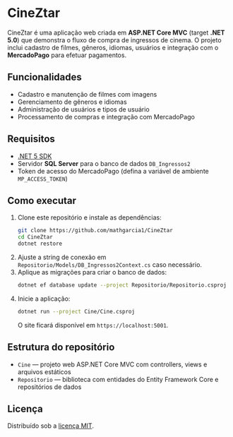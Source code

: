 # CineZtar

CineZtar é uma aplicação web criada em **ASP.NET Core MVC** (target **.NET 5.0**) que demonstra o fluxo de compra de ingressos de cinema.
O projeto inclui cadastro de filmes, gêneros, idiomas, usuários e integração com o **MercadoPago** para efetuar pagamentos.

## Funcionalidades
- Cadastro e manutenção de filmes com imagens
- Gerenciamento de gêneros e idiomas
- Administração de usuários e tipos de usuário
- Processamento de compras e integração com MercadoPago

## Requisitos
- [.NET 5 SDK](https://dotnet.microsoft.com/download/dotnet/5.0)
- Servidor **SQL Server** para o banco de dados `DB_Ingressos2`
- Token de acesso do MercadoPago (defina a variável de ambiente `MP_ACCESS_TOKEN`)

## Como executar
1. Clone este repositório e instale as dependências:
   ```bash
   git clone https://github.com/mathgarcia1/CineZtar
   cd CineZtar
   dotnet restore
   ```
2. Ajuste a string de conexão em `Repositorio/Models/DB_Ingressos2Context.cs` caso necessário.
3. Aplique as migrações para criar o banco de dados:
   ```bash
   dotnet ef database update --project Repositorio/Repositorio.csproj
   ```
4. Inicie a aplicação:
   ```bash
   dotnet run --project Cine/Cine.csproj
   ```
   O site ficará disponível em `https://localhost:5001`.

## Estrutura do repositório
- `Cine` &mdash; projeto web ASP.NET Core MVC com controllers, views e arquivos estáticos
- `Repositorio` &mdash; biblioteca com entidades do Entity Framework Core e repositórios de dados

## Licença
Distribuído sob a [licença MIT](LICENSE).
